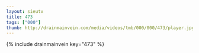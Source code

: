 ```yaml
--- 
layout: sieutv
title: 473
tags: ["000"]
thumb: http://drainmainvein.com/media/videos/tmb/000/000/473/player.jpg
---
```

{% include drainmainvein key="473" %} 
